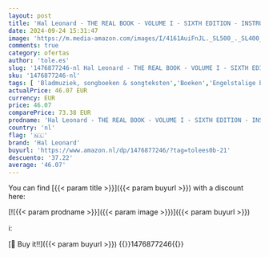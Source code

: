 ```yaml
---
layout: post
title: 'Hal Leonard - THE REAL BOOK - VOLUME I - SIXTH EDITION - INSTRUMENTS EN DO - AVEC CLE USB ET BACKING TRACKS: Usb Flash Drive Play-Along'
date: 2024-09-24 15:31:47
image: 'https://m.media-amazon.com/images/I/4161AuiFnJL._SL500_._SL400_.jpg'
comments: true
category: ofertas
author: 'tole.es'
slug: '1476877246-nl Hal Leonard - THE REAL BOOK - VOLUME I - SIXTH EDITION -...'
sku: '1476877246-nl'
tags: [ 'Bladmuziek, songboeken & songteksten','Boeken','Engelstalige boeken','Featured Categories','Jazzmuziek','Kunst & fotografie','Muziek','Muziekstijlen','Muziektechnieken','Muziektheorie, -compositie & -uitvoering','hal leonard','🇳🇱', ]
actualPrice: 46.07 EUR
currency: EUR
price: 46.07
comparePrice: 73.38 EUR
prodname: 'Hal Leonard - THE REAL BOOK - VOLUME I - SIXTH EDITION - INSTRUMENTS EN DO - AVEC CLE USB ET BACKING TRACKS: Usb Flash Drive Play-Along'
country: 'nl'
flag: '🇳🇱'
brand: 'Hal Leonard'
buyurl: 'https://www.amazon.nl/dp/1476877246/?tag=tolees0b-21'
descuento: '37.22'
average: '46.07'
---
```


You can find [{{< param title >}}]({{< param buyurl >}}) with a discount here:

[![{{< param prodname >}}]({{< param image >}})]({{< param buyurl >}})

ℹ️:


[🛒 Buy it!!]({{< param buyurl >}})
{{<world>}}1476877246{{</world>}}
